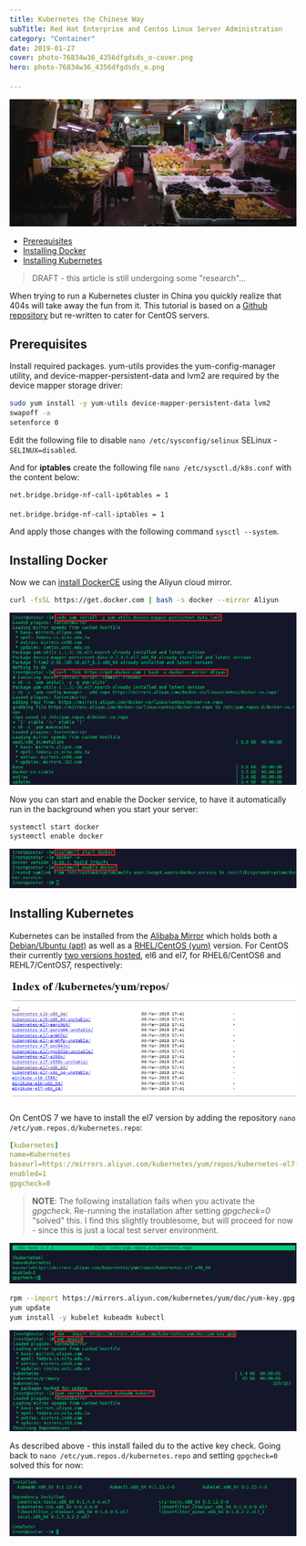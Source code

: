 ```yaml
---
title: Kubernetes the Chinese Way
subTitle: Red Hat Enterprise and Centos Linux Server Administration
category: "Container"
date: 2019-01-27
cover: photo-76834w36_4356dfgdsds_o-cover.png
hero: photo-76834w36_4356dfgdsds_o.png

---
```


![Shenzhen, China](./photo-76834w36_4356dfgdsds_o.png)


<!-- TOC -->

- [Prerequisites](#prerequisites)
- [Installing Docker](#installing-docker)
- [Installing Kubernetes](#installing-kubernetes)

<!-- /TOC -->

> DRAFT - this article is still undergoing some "research"...

When trying to run a Kubernetes cluster in China you quickly realize that 404s will take away the fun from it. This tutorial is based on a [Github repository](https://github.com/mpolinowski/kubernetes-for-china) but re-written to cater for CentOS servers.


## Prerequisites

Install required packages. yum-utils provides the yum-config-manager utility, and device-mapper-persistent-data and lvm2 are required by the device mapper storage driver:


```bash
sudo yum install -y yum-utils device-mapper-persistent-data lvm2
swapoff -a
setenforce 0
```

Edit the following file to disable `nano /etc/sysconfig/selinux` SELinux - `SELINUX=disabled`.


And for __iptables__ create the following file `nano /etc/sysctl.d/k8s.conf` with the content below:

```bash
net.bridge.bridge-nf-call-ip6tables = 1

net.bridge.bridge-nf-call-iptables = 1
```

And apply those changes with the following command `sysctl --system`.



## Installing Docker

Now we can [install DockerCE](https://docs.docker.com/install/linux/docker-ce/centos/) using the Aliyun cloud mirror.


```bash
curl -fsSL https://get.docker.com | bash -s docker --mirror Aliyun
```


![Kubernetes Aliyun](./Kubernetes-Aliyun-01.png)


Now you can start and enable the Docker service, to have it automatically run in the background when you start your server:


```bash
systemctl start docker
systemctl enable docker
```


![Kubernetes Aliyun](./Kubernetes-Aliyun-02.png)


## Installing Kubernetes

Kubernetes can be installed from the [Alibaba Mirror](https://opsx.alibaba.com/mirror) which holds both a [Debian/Ubuntu (apt)](https://mirrors.aliyun.com/kubernetes/apt/) as well as a [RHEL/CentOS (yum)](https://mirrors.aliyun.com/kubernetes/yum/) version. For CentOS their currently [two versions hosted](https://mirrors.aliyun.com/kubernetes/yum/repos/), el6 and el7, for RHEL6/CentOS6 and REHL7/CentOS7, respectively:


![Kubernetes Aliyun](./Kubernetes-Aliyun-03.png)


On CentOS 7 we have to install the el7 version by adding the repository `nano /etc/yum.repos.d/kubernetes.repo`:


```yaml
[kubernetes]
name=Kubernetes
baseurl=https://mirrors.aliyun.com/kubernetes/yum/repos/kubernetes-el7-x86_64
enabled=1
gpgcheck=0
```

> __NOTE__: The following installation fails when you activate the _gpgcheck_. Re-running the installation after setting _gpgcheck=0_ "solved" this. I find this slightly troublesome, but will proceed for now - since this is just a local test server environment.


![Kubernetes Aliyun](./Kubernetes-Aliyun-04.png)



```bash
rpm --import https://mirrors.aliyun.com/kubernetes/yum/doc/yum-key.gpg
yum update
yum install -y kubelet kubeadm kubectl
```


![Kubernetes Aliyun](./Kubernetes-Aliyun-05.png)


As described above - this install failed du to the active key check. Going back to `nano /etc/yum.repos.d/kubernetes.repo` and setting `gpgcheck=0` solved this for now:


![Kubernetes Aliyun](./Kubernetes-Aliyun-06.png)
































<!--


本来打算搭建istio环境，然后默置安装了kubernetes1.5.2集群，结果RBAC模式不被支持，然后切换到kubernetes1.7.5。

祝你好运吧！

一、基础环境配置，以下环境基于Docker

master和slave的kubernetes yum源必须都修改

vi /etc/yum.repos.d/kubernetes.repo

[kubernetes]
name=Kubernetes
baseurl=https://mirrors.aliyun.com/kubernetes/yum/repos/kubernetes-el7-x86_64
enabled=1
gpgcheck=0

(1)关闭swap

swapoff -a

(2)关闭SELinux，修改SELINUX属性

setenforce 0

vi /etc/sysconfig/selinux

SELINUX=disabled    

(3)设置iptables

vi /etc/sysctl.d/k8s.conf

net.bridge.bridge-nf-call-ip6tables = 1

net.bridge.bridge-nf-call-iptables = 1

同iptables

sysctl --system

[1]以防在kubeadm init时出现如下错误

[kubeadm] WARNING: kubeadm is in beta, please do not use it for production clusters.
[init] Using Kubernetes version: v1.7.5
[init] Using Authorization modes: [Node RBAC]
[preflight] Running pre-flight checks
[preflight] WARNING: kubelet service is not enabled, please run 'systemctl enable kubelet.service'
[preflight] WARNING: docker service is not enabled, please run 'systemctl enable docker.service'
[preflight] Some fatal errors occurred:
    /proc/sys/net/bridge/bridge-nf-call-iptables contents are not set to 1

(4)安装socat

yum install -y socat

rpm -qa|grep socat

systemctl enable socat


二、安装kubernetes集群

Master:安装master

1、检查docker，如果没有安装docker,请看前面docker系列

docker version

2、安装kubectl、kubelet、kubeadm [yum源的问题使用阿里云的可以获取]

yum install -y kubelet kubeadm kubectl

(2)启动kubelet

systemctl start kubelet

systemctl status kubelet #查看是否启动成功

注意：[有人说要先修改/etc/systemd/system/kubelet.service.d/10-kubeadm.conf下参数，我修改后发现kubelet无法启动]

(3)初始化master

kubeadm init --apiserver-advertise-address=192.168.117.132 --pod-network-cidr=192.168.0.0/16 --kubernetes-version=v1.7.5 --skip-preflight-checks

参数说明：

[1]--kubernetes-version=v1.7.5，如果不加版本号会导致报错

[kubeadm] WARNING: kubeadm is in beta, please do not use it for production clusters.unable to get URL "https://storage.googleapis.com/kubernetes-release/release/stable-1.7.txt": Get https://storage.googleapis.com/kubernetes-release/release/stable-1.7.txt: net/http: TLS handshake timeout

或者

[kubeadm] WARNING: kubeadm is in beta, please do not use it for production clusters.
unable to get URL "https://storage.googleapis.com/kubernetes-release/release/stable-1.7.txt": Get https://storage.googleapis.com/kubernetes-release/release/stable-1.7.txt: dial tcp 172.217.160.112:443: getsockopt: connection refused
[2]--skip-preflight-checks，可以防止每次初始化都去检查配置文件，否则可能在多次init后报错[etcd在使用、kubelet在使

用，因为每次init，kubeadm其实都会去启动etcd/kubelet]

[3]还有可能出现的错误是镜像错误

初始化一直卡在[apiclient] Created API client, waiting for the control plane to become ready

或者

Unfortunately, an error has occurred:
    timed out waiting for the condition

This error is likely caused by that:
    - The kubelet is not running
    - The kubelet is unhealthy due to a misconfiguration of the node in some way (required cgroups disabled)
    - There is no internet connection; so the kubelet can't pull the following control plane images:
        - gcr.io/google_containers/kube-apiserver-amd64:v1.8.4
        - gcr.io/google_containers/kube-controller-manager-amd64:v1.8.4
        - gcr.io/google_containers/kube-scheduler-amd64:v1.8.4

You can troubleshoot this for example with the following commands if you're on a systemd-powered system:
    - 'systemctl status kubelet'
    - 'journalctl -xeu kubelet'
couldn't initialize a Kubernetes cluster

{网上有人提出了一个很好的方法，就是先把需要的镜像下载下来改tag名，但是可能导致镜像不匹配问题}

docker pull docker.io/sylzd/etcd-amd64-3.0.17
docker tag docker.io/sylzd/etcd-amd64-3.0.17:latest gcr.io/google_containers/etcd-amd64:3.0.17
docker pull registry.cn-hangzhou.aliyuncs.com/google-containers/kube-apiserver-amd64:v1.7.5
docker tag registry.cn-hangzhou.aliyuncs.com/google-containers/kube-apiserver-amd64:v1.7.5 gcr.io/google_containers/kube-apiserver-amd64:v1.7.5
docker pull registry.cn-hangzhou.aliyuncs.com/google-containers/kube-controller-manager-amd64:v1.7.5
docker tag registry.cn-hangzhou.aliyuncs.com/google-containers/kube-controller-manager-amd64:v1.7.5 gcr.io/google_containers/kube-controller-manager-amd64:v1.7.5
docker pull registry.cn-hangzhou.aliyuncs.com/google-containers/kube-scheduler-amd64:v1.7.5
docker tag registry.cn-hangzhou.aliyuncs.com/google-containers/kube-scheduler-amd64:v1.7.5 gcr.io/google_containers/kube-scheduler-amd64:v1.7.5

docker pull visenzek8s/pause-amd64:3.0
docker tag visenzek8s/pause-amd64:3.0 gcr.io/google_containers/pause-amd64:3.0

docker pull mirrorgooglecontainers/kube-proxy-amd64:v1.7.5
docker tag mirrorgooglecontainers/kube-proxy-amd64:v1.7.5 gcr.io/google_containers/kube-proxy-amd64:v1.7.5

docker pull registry.cn-hangzhou.aliyuncs.com/google-containers/k8s-dns-kube-dns-amd64:1.14.4
docker tag registry.cn-hangzhou.aliyuncs.com/google-containers/k8s-dns-kube-dns-amd64:1.14.4 gcr.io/google_containers/k8s-dns-kube-dns-amd64:1.14.4

docker pull registry.cn-hangzhou.aliyuncs.com/google-containers/k8s-dns-sidecar-amd64:1.14.4
docker tag registry.cn-hangzhou.aliyuncs.com/google-containers/k8s-dns-sidecar-amd64:1.14.4 gcr.io/google_containers/k8s-dns-sidecar-amd64:1.14.4

docker pull mirrorgooglecontainers/k8s-dns-dnsmasq-nanny-amd64:1.14.4
docker tag mirrorgooglecontainers/k8s-dns-dnsmasq-nanny-amd64:1.14.4 gcr.io/google_containers/k8s-dns-dnsmasq-nanny-amd64:1.14.4

docker pull quay.io/coreos/flannel  #失败
docker pull quay.io/coreos/flannel:v0.9.1-amd64

注意：只有出现以下提示才是搭建成功（记住提示kubeadm join --token xxxxxxx命令，在slave从服务器上会使用）

kubeadm token list命令也可以查看token，但是可能会有多条记录

Your Kubernetes master has initialized successfully!To start using your cluster, you need to run (as a regular user): mkdir -p $HOME/.kube sudo cp -i /etc/kubernetes/admin.conf $HOME/.kube/config sudo chown $(id -u):$(id -g) $HOME/.kube/configYou should now deploy a pod network to the cluster.Run "kubectl apply -f [podnetwork].yaml" with one of the options listed at: http://kubernetes.io/docs/admin/addons/You can now join any number of machines by running the following on each nodeas root: kubeadm join --token xxxxxxxxx

(4)配置root用户/非root用户模式管理集群

root模式：

vi /etc/profile
export KUBECONFIG=/etc/kubernetes/admin.conf
source /etc/profile

普通用户模式：

mkdir -p $HOME/.kube 
cp -i /etc/kubernetes/admin.conf $HOME/.kube/config 
chown $(id -u):$(id -g) $HOME/.kube/config

这一步很关键，否则kubectl监控会报错

(5)网络配置，可以选择Calico、Canal、Flannel、Weave网络模式（有人说Flannel最好用，但是我感觉坑好多），两种配置方式如下：

a、先将kube-flannel.yml下载到本地，或者自己创建一个和官网一样的kube-flannel.yml文件，在当前目录执行

kubectl apply -f kube-flannel.yml

b、通过网络执行

kubectl apply -f https://raw.githubusercontent.com/coreos/flannel/v0.9.1/Documentation/kube-flannel.yml

检查flannel是否正常安装启动

kubectl get pods --all-namespaces

注意：如果出现Error、Pending、ImagePullBackOff、CrashLoopBackOff都属于启动失败的Pod，原因需要仔细排除

a、查看 /var/log/messages系统日志

b、kubectl describe pod kube-flannel-ds-2wk55 --namespace=kube-system

c、kubectl logs -f kube-dns-2425271678-37lf7 -n kube-system kubedns

(6)默认情况下pod不会被schedule到master节点上

kubectl taint nodes --all node-role.kubernetes.io/master-

报错

node "master" untainted

或者

error: taint "node-role.kubernetes.io/master:" not found

错误

[1]因为我第一次安装的1.5.2没有卸载干净

Transaction check error:
  file /usr/bin/kubectl from install of kubectl-1.7.5-0.x86_64 conflicts with file from package kubernetes-client-1.5.2-0.7.git269f928.el7.x86_64

Slave:安装slave从服务器

1、操作和以上基础操作(1)、(2)、(3)一样

2、将master中一些镜像导出，然后导入到slave中

docker save -o /opt/kube-pause.tar gcr.io/google_containers/pause-amd64:3.0
docker save -o /opt/kube-proxy.tar gcr.io/google_containers/kube-proxy-amd64:v1.7.5
docker save -o /opt/kube-flannel.tar quay.io/coreos/flannel:v0.9.1-amd64
docker load -i /opt/kube-flannel.tar
docker load -i /opt/kube-proxy.tar
docker load -i /opt/kube-pause.tar

3、在slave上安装kubeadm，然后执行master init后提示的kubeadm join --token

kubeadm join --token 04c77a.416fb2c7971328af 192.168.117.132:6443

4、切换到master检查子节点是否连接正常

kubectl get nodes

错误

[1][discovery] Failed to request cluster info, will try again: [Get https://192.168.117.132:6443/api/v1/namespaces/kube-public/configmaps/cluster-info: dial tcp 192.168.117.132:6443: getsockopt: no route to host]

原因是master开着防火墙，把防火墙关掉就行了

[2]failed to check server version: Get https://192.168.117.132:6443/version: x509: certificate has expired or is not yet valid

原因是master和slave的时间不同步，这一点和Elasticsearch/Kibana一样，必须时间同步，所以安装ntp就可以了


{***坎坎坷坷这一周内，从各种VPN到github，每天晚上回来搭到十二点，终于可以告一段落了，参考了很多文章，回头有时间再详细列出来，各位有什么问题的欢迎指正、交流***}


 -->